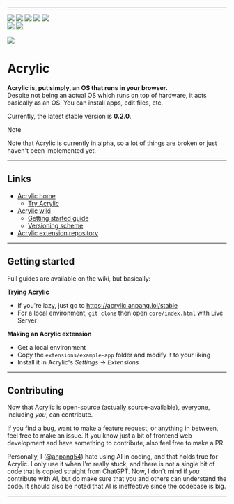 
---

![](https://img.shields.io/badge/stable-0.2.0--r0-f65) ![](https://img.shields.io/badge/beta----0c2) ![](https://img.shields.io/github/issues-raw/acrylic-os/core
) ![](https://img.shields.io/badge/dependencies-none!-04f) ![](https://img.shields.io/badge/license-PolyForm--Noncommercial--1.0.0-90e)
<br>
[![](https://img.shields.io/discord/1312024058358923264?label=discord)](https://discord.com/invite/tznE5yCFHQ) ![](https://img.shields.io/badge/donut-🍩-f90)

<img src="/.github/readme/acrylic_0.1.0_showcase.png">

# Acrylic

**Acrylic is, put simply, an OS that runs in your browser.**\
Despite not being an actual OS which runs on top of hardware, it acts basically as an OS. You can install apps, edit files, etc.

Currently, the latest stable version is **0.2.0**.

> [!NOTE]
> Note that Acrylic is currently in alpha, so a lot of things are broken or just haven't been implemented yet.

---

## Links

* [Acrylic home](https://acrylic.anpang.lol/)
  * [Try Acrylic](https://acrylic.anpang.lol/stable)
* [Acrylic wiki](https://wiki.anpang.lol/acr)
  * [Getting started guide](https://wiki.anpang.lol/acr/Getting_started)
  * [Versioning scheme](https://wiki.anpang.lol/acr/Versioning_scheme)
* [Acrylic extension repository](https://github.com/acrylic-os/extensions)

---

## Getting started

Full guides are available on the wiki, but basically:

**Trying Acrylic**
* If you're lazy, just go to https://acrylic.anpang.lol/stable
* For a local environment, `git clone` then open `core/index.html` with Live Server

**Making an Acrylic extension**
* Get a local environment
* Copy the `extensions/example-app` folder and modify it to your liking
* Install it in Acrylic's *Settings* -> *Extensions*

---

## Contributing

Now that Acrylic is open-source (actually source-available), everyone, including *you*, can contribute.

If you find a bug, want to make a feature request, or anything in between, feel free to make an issue. If you know just a bit of frontend web development and have something to contribute, also feel free to make a PR.

Personally, I ([@anpang54](https://github.com/anpang54)) hate using AI in coding, and that holds true for Acrylic. I only use it when I'm really stuck, and there is not a single bit of code that is copied straight from ChatGPT. Now, I don't mind if *you* contribute with AI, but do make sure that you and others can understand the code. It should also be noted that AI is ineffective since the codebase is big.

---


